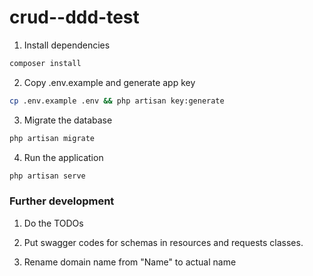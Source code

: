 # crud--ddd-test

1. Install dependencies

```bash
composer install
```

2. Copy .env.example and generate app key

```bash
cp .env.example .env && php artisan key:generate
```

3. Migrate the database

```bash
php artisan migrate
```

4. Run the application

```bash
php artisan serve
```



### Further development
1. Do the TODOs

2. Put swagger codes for schemas in resources and requests classes.

3. Rename domain name from "Name" to actual name
